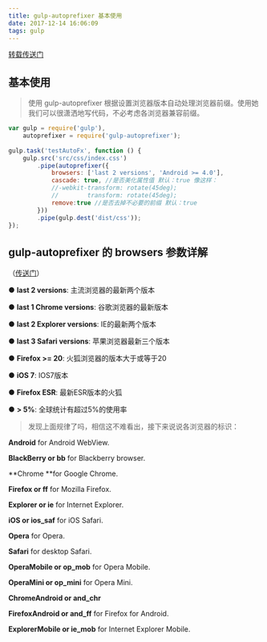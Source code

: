 ```yaml
---
title: gulp-autoprefixer 基本使用
date: 2017-12-14 16:06:09
tags: gulp
---
```


[转载传送门](http://www.ydcss.com/archives/94)
## 基本使用
>使用 gulp-autoprefixer 根据设置浏览器版本自动处理浏览器前缀。使用她我们可以很潇洒地写代码，不必考虑各浏览器兼容前缀。

```javascript
var gulp = require('gulp'),
    autoprefixer = require('gulp-autoprefixer');
 
gulp.task('testAutoFx', function () {
    gulp.src('src/css/index.css')
        .pipe(autoprefixer({
            browsers: ['last 2 versions', 'Android >= 4.0'],
            cascade: true, //是否美化属性值 默认：true 像这样：
            //-webkit-transform: rotate(45deg);
            //        transform: rotate(45deg);
            remove:true //是否去掉不必要的前缀 默认：true 
        }))
        .pipe(gulp.dest('dist/css'));
});
```

## gulp-autoprefixer 的 **browsers** 参数详解 
（[传送门](https://github.com/ai/browserslist#queries)）

● **last 2 versions**: 主流浏览器的最新两个版本

● **last 1 Chrome versions**: 谷歌浏览器的最新版本

● **last 2 Explorer versions**: IE的最新两个版本

● **last 3 Safari versions**: 苹果浏览器最新三个版本

● **Firefox >= 20**: 火狐浏览器的版本大于或等于20

● **iOS 7**: IOS7版本

● **Firefox ESR**: 最新ESR版本的火狐

● **> 5%**: 全球统计有超过5%的使用率

>发现上面规律了吗，相信这不难看出，接下来说说各浏览器的标识：

**Android** for Android WebView.

**BlackBerry or bb** for Blackberry browser.

**Chrome **for Google Chrome.

**Firefox or ff** for Mozilla Firefox.

**Explorer or ie** for Internet Explorer.

**iOS or ios_saf** for iOS Safari.

**Opera** for Opera.

**Safari** for desktop Safari.

**OperaMobile or op_mob** for Opera Mobile.

**OperaMini or op_mini** for Opera Mini.

**ChromeAndroid or and_chr**

**FirefoxAndroid or and_ff** for Firefox for Android.

**ExplorerMobile or ie_mob** for Internet Explorer Mobile.
